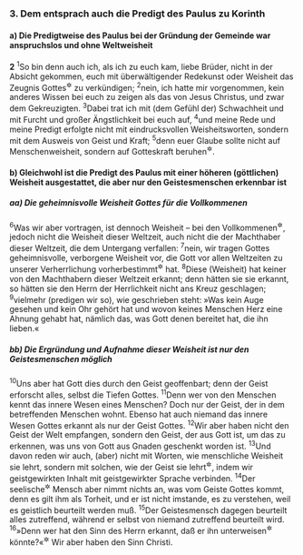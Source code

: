 ### 3. Dem entsprach auch die Predigt des Paulus zu Korinth

#### a) Die Predigtweise des Paulus bei der Gründung der Gemeinde war anspruchslos und ohne Weltweisheit

__2__
<sup>1</sup>So bin denn auch ich, als ich zu euch kam, liebe Brüder, nicht in der Absicht gekommen, euch mit überwältigender Redekunst oder Weisheit das Zeugnis Gottes<sup title="oder: von Gott, oder: über Gott">&#x2732;</sup> zu verkündigen;
<sup>2</sup>nein, ich hatte mir vorgenommen, kein anderes Wissen bei euch zu zeigen als das von Jesus Christus, und zwar dem Gekreuzigten.
<sup>3</sup>Dabei trat ich mit (dem Gefühl der) Schwachheit und mit Furcht und großer Ängstlichkeit bei euch auf,
<sup>4</sup>und meine Rede und meine Predigt erfolgte nicht mit eindrucksvollen Weisheitsworten, sondern mit dem Ausweis von Geist und Kraft;
<sup>5</sup>denn euer Glaube sollte nicht auf Menschenweisheit, sondern auf Gotteskraft beruhen<sup title="oder: gegründet sein">&#x2732;</sup>.

#### b) Gleichwohl ist die Predigt des Paulus mit einer höheren (göttlichen) Weisheit ausgestattet, die aber nur den Geistesmenschen erkennbar ist

##### aa) Die geheimnisvolle Weisheit Gottes für die Vollkommenen

<sup>6</sup>Was wir aber vortragen, ist dennoch Weisheit – bei den Vollkommenen<sup title="= Vorgeschrittenen, geistlich Gereiften">&#x2732;</sup>, jedoch nicht die Weisheit dieser Weltzeit, auch nicht die der Machthaber dieser Weltzeit, die dem Untergang verfallen:
<sup>7</sup>nein, wir tragen Gottes geheimnisvolle, verborgene Weisheit vor, die Gott vor allen Weltzeiten zu unserer Verherrlichung vorherbestimmt<sup title="oder: im voraus festgelegt">&#x2732;</sup> hat.
<sup>8</sup>Diese (Weisheit) hat keiner von den Machthabern dieser Weltzeit erkannt; denn hätten sie sie erkannt, so hätten sie den Herrn der Herrlichkeit nicht ans Kreuz geschlagen;
<sup>9</sup>vielmehr (predigen wir so), wie geschrieben steht: »Was kein Auge gesehen und kein Ohr gehört hat und wovon keines Menschen Herz eine Ahnung gehabt hat, nämlich das, was Gott denen bereitet hat, die ihn lieben.«

##### bb) Die Ergründung und Aufnahme dieser Weisheit ist nur den Geistesmenschen möglich

<sup>10</sup>Uns aber hat Gott dies durch den Geist geoffenbart; denn der Geist erforscht alles, selbst die Tiefen Gottes.
<sup>11</sup>Denn wer von den Menschen kennt das innere Wesen eines Menschen? Doch nur der Geist, der in dem betreffenden Menschen wohnt. Ebenso hat auch niemand das innere Wesen Gottes erkannt als nur der Geist Gottes.
<sup>12</sup>Wir aber haben nicht den Geist der Welt empfangen, sondern den Geist, der aus Gott ist, um das zu erkennen, was uns von Gott aus Gnaden geschenkt worden ist.
<sup>13</sup>Und davon reden wir auch, (aber) nicht mit Worten, wie menschliche Weisheit sie lehrt, sondern mit solchen, wie der Geist sie lehrt<sup title="= eingibt">&#x2732;</sup>, indem wir geistgewirkten Inhalt mit geistgewirkter Sprache verbinden.
<sup>14</sup>Der seelische<sup title="= natürliche">&#x2732;</sup> Mensch aber nimmt nichts an, was vom Geiste Gottes kommt, denn es gilt ihm als Torheit, und er ist nicht imstande, es zu verstehen, weil es geistlich beurteilt werden muß.
<sup>15</sup>Der Geistesmensch dagegen beurteilt alles zutreffend, während er selbst von niemand zutreffend beurteilt wird.
<sup>16</sup>»Denn wer hat den Sinn des Herrn erkannt, daß er ihn unterweisen<sup title="oder: beraten">&#x2732;</sup> könnte?«<sup title="Jes 40,13">&#x2732;</sup> Wir aber haben den Sinn Christi.